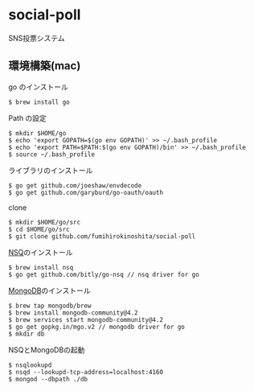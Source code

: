 # social-poll
SNS投票システム

## 環境構築(mac)

go のインストール
```
$ brew install go
```

Path の設定
```
$ mkdir $HOME/go
$ echo 'export GOPATH=$(go env GOPATH)' >> ~/.bash_profile
$ echo 'export PATH=$PATH:$(go env GOPATH)/bin' >> ~/.bash_profile
$ source ~/.bash_profile
```

ライブラリのインストール
```
$ go get github.com/joeshaw/envdecode
$ go get github.com/garyburd/go-oauth/oauth
```

clone
```
$ mkdir $HOME/go/src
$ cd $HOME/go/src
$ git clone github.com/fumihirokinoshita/social-poll
```

[NSQ](http://nsq.io/)のインストール
```
$ brew install nsq
$ go get github.com/bitly/go-nsq // nsq driver for go
```

[MongoDB](https://docs.mongodb.com/manual/tutorial/install-mongodb-on-os-x/)のインストール
```
$ brew tap mongodb/brew
$ brew install mongodb-community@4.2
$ brew services start mongodb-community@4.2
$ go get gopkg.in/mgo.v2 // mongodb driver for go
$ mkdir db
```

NSQとMongoDBの起動
```
$ nsqlookupd
$ nsqd --lookupd-tcp-address=localhost:4160
$ mongod --dbpath ./db
```
